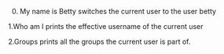 0. My name is Betty
switches the current user to the user betty

1.Who am I
prints the effective username of the current user

2.Groups
 prints all the groups the current user is part of.
